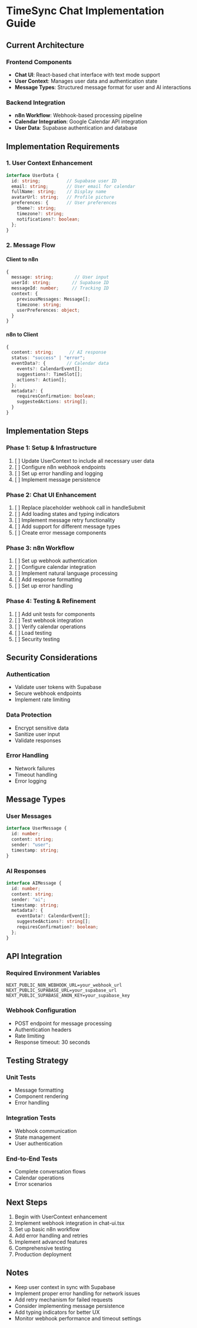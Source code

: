 # TimeSync Chat Implementation Guide

## Current Architecture

### Frontend Components
- **Chat UI**: React-based chat interface with text mode support
- **User Context**: Manages user data and authentication state
- **Message Types**: Structured message format for user and AI interactions

### Backend Integration
- **n8n Workflow**: Webhook-based processing pipeline
- **Calendar Integration**: Google Calendar API integration
- **User Data**: Supabase authentication and database

## Implementation Requirements

### 1. User Context Enhancement
```typescript
interface UserData {
  id: string;          // Supabase user ID
  email: string;       // User email for calendar
  fullName: string;    // Display name
  avatarUrl: string;   // Profile picture
  preferences: {       // User preferences
    theme?: string;
    timezone?: string;
    notifications?: boolean;
  };
}
```

### 2. Message Flow

#### Client to n8n
```typescript
{
  message: string;        // User input
  userId: string;        // Supabase ID
  messageId: number;     // Tracking ID
  context: {
    previousMessages: Message[];
    timezone: string;
    userPreferences: object;
  }
}
```

#### n8n to Client
```typescript
{
  content: string;      // AI response
  status: "success" | "error";
  eventData?: {        // Calendar data
    events?: CalendarEvent[];
    suggestions?: TimeSlot[];
    actions?: Action[];
  };
  metadata?: {
    requiresConfirmation: boolean;
    suggestedActions: string[];
  }
}
```

## Implementation Steps

### Phase 1: Setup & Infrastructure
1. [ ] Update UserContext to include all necessary user data
2. [ ] Configure n8n webhook endpoints
3. [ ] Set up error handling and logging
4. [ ] Implement message persistence

### Phase 2: Chat UI Enhancement
1. [ ] Replace placeholder webhook call in handleSubmit
2. [ ] Add loading states and typing indicators
3. [ ] Implement message retry functionality
4. [ ] Add support for different message types
5. [ ] Create error message components

### Phase 3: n8n Workflow
1. [ ] Set up webhook authentication
2. [ ] Configure calendar integration
3. [ ] Implement natural language processing
4. [ ] Add response formatting
5. [ ] Set up error handling

### Phase 4: Testing & Refinement
1. [ ] Add unit tests for components
2. [ ] Test webhook integration
3. [ ] Verify calendar operations
4. [ ] Load testing
5. [ ] Security testing

## Security Considerations

### Authentication
- Validate user tokens with Supabase
- Secure webhook endpoints
- Implement rate limiting

### Data Protection
- Encrypt sensitive data
- Sanitize user input
- Validate responses

### Error Handling
- Network failures
- Timeout handling
- Error logging

## Message Types

### User Messages
```typescript
interface UserMessage {
  id: number;
  content: string;
  sender: "user";
  timestamp: string;
}
```

### AI Responses
```typescript
interface AIMessage {
  id: number;
  content: string;
  sender: "ai";
  timestamp: string;
  metadata?: {
    eventData?: CalendarEvent[];
    suggestedActions?: string[];
    requiresConfirmation?: boolean;
  };
}
```

## API Integration

### Required Environment Variables
```env
NEXT_PUBLIC_N8N_WEBHOOK_URL=your_webhook_url
NEXT_PUBLIC_SUPABASE_URL=your_supabase_url
NEXT_PUBLIC_SUPABASE_ANON_KEY=your_supabase_key
```

### Webhook Configuration
- POST endpoint for message processing
- Authentication headers
- Rate limiting
- Response timeout: 30 seconds

## Testing Strategy

### Unit Tests
- Message formatting
- Component rendering
- Error handling

### Integration Tests
- Webhook communication
- State management
- User authentication

### End-to-End Tests
- Complete conversation flows
- Calendar operations
- Error scenarios

## Next Steps

1. Begin with UserContext enhancement
2. Implement webhook integration in chat-ui.tsx
3. Set up basic n8n workflow
4. Add error handling and retries
5. Implement advanced features
6. Comprehensive testing
7. Production deployment

## Notes

- Keep user context in sync with Supabase
- Implement proper error handling for network issues
- Add retry mechanism for failed requests
- Consider implementing message persistence
- Add typing indicators for better UX
- Monitor webhook performance and timeout settings
